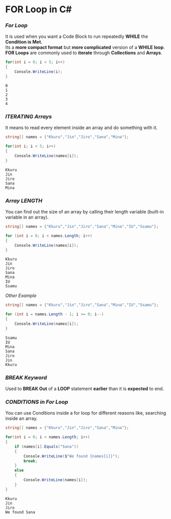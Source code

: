 # FOR Loop in C#

### ***For Loop***
It is used when you want a Code Block to run repeatedly **WHILE** the **Condition is Met.**  
Its a **more compact format** but **more complicated** version of a **WHILE loop**. **FOR Loops** are commonly used to **iterate** through **Collections** and **Arrays**.

```csharp
for(int i = 0; i < 5; i++)
{
    Console.WriteLine(i);
}
```

    0
    1
    2
    3
    4

### ***ITERATING Arrays***
It means to read every element inside an array and do something with it.

```csharp
string[] names = {"Kkuru","Jin","Jiro","Sana","Mina"};

for(int i; i < 5; i++)
{
    Console.WriteLine(names[i]);
}
```


    Kkuru
    Jin
    Jiro
    Sana
    Mina


### ***Array LENGTH***
You can find out the size of an array by calling their length variable (built-in variable in an array).

```csharp
string[] names = {"Kkuru","Jin","Jiro","Sana","Mina","IU","Ssamu"};

for (int i = 0; i < names.Length; i++)
{
    Console.WriteLine(names[i]);
}
```

    Kkuru
    Jin
    Jiro
    Sana
    Mina
    IU
    Ssamu

*Other Example*

```csharp
string[] names = {"Kkuru","Jin","Jiro","Sana","Mina","IU","Ssamu"};

for (int i = names.Length - 1; i >= 0; i--)
{
    Console.WriteLine(names[i]);
}
```

    Ssamu
    IU
    Mina
    Sana
    Jiro
    Jin
    Kkuru


### ***BREAK Keyword***
Used to **BREAK Out** of a **LOOP** statement **earlier** than it is **expected** to end.

### ***CONDITIONS in For Loop***
You can use Conditions inside a for loop for different reasons like, searching inside an array.

```csharp
string[] names = {"Kkuru","Jin","Jiro","Sana","Mina"};

for(int i = 0; i < names.Length; i++)
{
    if (names[i].Equals("Sana"))
    {
        Console.WriteLine($"We found {names[i]}");
        break;
    }
    else
    {
        Console.WriteLine(names[i]);
    }
}
```

    Kkuru
    Jin
    Jiro
    We found Sana